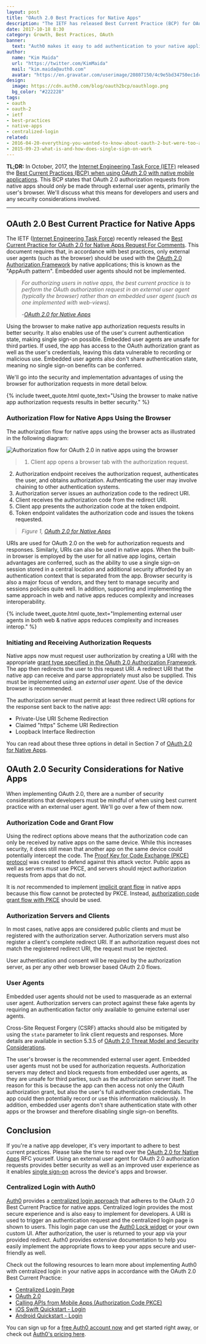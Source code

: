 ```yaml
---
layout: post
title: "OAuth 2.0 Best Practices for Native Apps"
description: "The IETF has released Best Current Practice (BCP) for OAuth 2.0 in native apps. Learn about it now."
date: 2017-10-18 8:30
category: Growth, Best Practices, OAuth
banner:
  text: "Auth0 makes it easy to add authentication to your native application."
author:
  name: "Kim Maida"
  url: "https://twitter.com/KimMaida"
  mail: "kim.maida@auth0.com"
  avatar: "https://en.gravatar.com/userimage/20807150/4c9e5bd34750ec1dcedd71cb40b4a9ba.png"
design:
  image: https://cdn.auth0.com/blog/oauth2bcp/oauthlogo.png
  bg_color: "#222228"
tags:
- oauth
- oauth-2
- ietf
- best-practices
- native-apps
- centralized-login
related:
- 2016-04-20-everything-you-wanted-to-know-about-oauth-2-but-were-too-afraid-to-ask
- 2015-09-23-what-is-and-how-does-single-sign-on-work
---
```


**TL;DR:** In October, 2017, the [Internet Engineering Task Force (IETF)](https://www.ietf.org/) released the [Best Current Practices (BCP) when using OAuth 2.0 with native mobile applications](https://www.rfc-editor.org/rfc/rfc8252.txt). This BCP states that OAuth 2.0 authorization requests from native apps should _only_ be made through external user agents, primarily the user's browser. We'll discuss what this means for developers and users and any security considerations involved.

---

## OAuth 2.0 Best Current Practice for Native Apps

The IETF ([Internet Engineering Task Force](https://www.ietf.org/)) recently released the [Best Current Practice for OAuth 2.0 for Native Apps Request For Comments](https://www.rfc-editor.org/rfc/rfc8252.txt). This document requires that, in accordance with best practices, only external user agents (such as the browser) should be used with the [OAuth 2.0 Authorization Framework](https://tools.ietf.org/html/rfc6749) by native applications; this is known as the "AppAuth pattern". Embedded user agents should not be implemented.

> _For authorizing users in native apps, the best current practice is to perform the OAuth authorization request in an external user agent (typically the browser) rather than an embedded user agent (such as one implemented with web-views)._
>
> -_[OAuth 2.0 for Native Apps](https://www.rfc-editor.org/rfc/rfc8252.txt)_

Using the browser to make native app authorization requests results in better security. It also enables use of the user's current authentication state, making single sign-on possible. Embedded user agents are unsafe for third parties. If used, the app has access to the OAuth authorization grant as well as the user's credentials, leaving this data vulnerable to recording or malicious use. Embedded user agents also don't share authentication state, meaning no single sign-on benefits can be conferred.

We'll go into the security and implementation advantages of using the browser for authorization requests in more detail below.

{% include tweet_quote.html quote_text="Using the browser to make native app authorization requests results in better security." %}

### Authorization Flow for Native Apps Using the Browser

The authorization flow for native apps using the browser acts as illustrated in the following diagram:

![Authorization flow for OAuth 2.0 in native apps using the browser](https://cdn.auth0.com/blog/oath2bcp/hoauth-flow.png)

> 1. Client app opens a browser tab with the authorization request.
2. Authorization endpoint receives the authorization request, authenticates the user, and obtains authorization. Authenticating the user may involve chaining to other authentication systems.
3. Authorization server issues an authorization code to the redirect URI.
4. Client receives the authorization code from the redirect URI.
5. Client app presents the authorization code at the token endpoint.
6. Token endpoint validates the authorization code and issues the tokens requested.
>
> _Figure 1, [OAuth 2.0 for Native Apps](https://www.rfc-editor.org/rfc/rfc8252.txt)_

URIs are used for OAuth 2.0 on the web for authorization requests and responses. Similarly, URIs can also be used in native apps. When the built-in browser is employed by the user for all native app logins, certain advantages are conferred, such as the ability to use a single sign-on session stored in a central location and additional security afforded by an authentication context that is separated from the app. Browser security is also a major focus of vendors, and they tent to manage security and sessions policies quite well. In addition, supporting and implementing the same approach in web and native apps reduces complexity and increases interoperability.

{% include tweet_quote.html quote_text="Implementing external user agents in both web & native apps reduces complexity and increases interop." %}

### Initiating and Receiving Authorization Requests

Native apps now must request user authorization by creating a URI with the appropriate [grant type specified in the OAuth 2.0 Authorization Framework](https://tools.ietf.org/html/rfc6749#section-4.1). The app then redirects the user to this request URI. A redirect URI that the native app can receive and parse appropriately must also be supplied. This must be implemented using an _external user agent_. Use of the device browser is recommended.

The authorization server must permit at least three redirect URI options for the response sent back to the native app:

* Private-Use URI Scheme Redirection
* Claimed "https" Scheme URI Redirection
* Loopback Interface Redirection

You can read about these three options in detail in Section 7 of [OAuth 2.0 for Native Apps](https://www.rfc-editor.org/rfc/rfc8252.txt).

## OAuth 2.0 Security Considerations for Native Apps

When implementing OAuth 2.0, there are a number of security considerations that developers must be mindful of when using best current practice with an external user agent. We'll go over a few of them now.

### Authorization Code and Grant Flow

Using the redirect options above means that the authorization code can only be received by native apps on the same device. While this increases security, it does still mean that another app on the same device could potentially intercept the code. The [Proof Key for Code Exchange (PKCE) protocol](https://tools.ietf.org/html/rfc7636) was created to defend against this attack vector. Public apps as well as servers _must_ use PKCE, and servers should reject authorization requests from apps that do not.

It is _not_ recommended to implement [implicit grant flow](https://auth0.com/docs/api-auth/grant/implicit) in native apps because this flow cannot be protected by PKCE. Instead, [authorization code grant flow with PKCE](https://auth0.com/docs/api-auth/grant/authorization-code-pkce) should be used.

### Authorization Servers and Clients

In most cases, native apps are considered public clients and must be registered with the authorization server. Authorization servers must also register a client's complete redirect URI. If an authorization request does not match the registered redirect URI, the request must be rejected.

User authentication and consent will be required by the authorization server, as per any other web browser based OAuth 2.0 flows.

### User Agents

Embedded user agents should not be used to masquerade as an external user agent. Authorization servers can protect against these fake agents by requiring an authentication factor only available to genuine external user agents.

Cross-Site Request Forgery (CSRF) attacks should also be mitigated by using the `state` parameter to link client requests and responses. More details are available in section 5.3.5 of [OAuth 2.0 Threat Model and Security Considerations](https://tools.ietf.org/html/rfc6819).

The user's browser is the recommended external user agent. Embedded user agents must not be used for authorization requests. Authorization servers may detect and block requests from embedded user agents, as they are unsafe for third parties, such as the authorization server itself. The reason for this is because the app can then access not only the OAuth authorization grant, but also the user's full authentication credentials. The app could then potentially record or use this information maliciously. In addition, embedded user agents don't share authentication state with other apps or the browser and therefore disabling single sign-on benefits.

## Conclusion

If you're a native app developer, it's very important to adhere to best current practices. Please take the time to read over the [OAuth 2.0 for Native Apps](https://www.rfc-editor.org/rfc/rfc8252.txt) RFC yourself. Using an external user agent for OAuth 2.0 authorization requests provides better security as well as an improved user experience as it enables [single sign-on](https://auth0.com/blog/what-is-and-how-does-single-sign-on-work/) across the device's apps and browser.

### Centralized Login with Auth0

[Auth0](https://auth0.com) provides a [centralized login approach](https://auth0.com/docs/hosted-pages/login) that adheres to the OAuth 2.0 Best Current Practice for native apps. Centralized login provides the most secure experience and is also easy to implement for developers. A URI is used to trigger an authentication request and the centralized login page is shown to users. This login page can use the [Auth0 Lock widget](https://auth0.com/lock) or your own custom UI. After authorization, the user is returned to your app via your provided redirect. Auth0 provides extensive documentation to help you easily implement the appropriate flows to keep your apps secure and user-friendly as well.

Check out the following resources to learn more about implementing Auth0 with centralized login in your native apps in accordance with the OAuth 2.0 Best Current Practice:

* [Centralized Login Page](https://auth0.com/docs/hosted-pages/login)
* [OAuth 2.0](https://auth0.com/docs/protocols/oauth2)
* [Calling APIs from Mobile Apps (Authorization Code PKCE)](https://auth0.com/docs/api-auth/grant/authorization-code-pkce)
* [iOS Swift Quickstart - Login](https://auth0.com/docs/quickstart/native/ios-swift/00-login)
* [Android Quickstart - Login](https://auth0.com/docs/quickstart/native/android/00-login)

You can sign up for a <a href="javascript:signup()">free Auth0 account now</a> and get started right away, or check out [Auth0's pricing here](https://auth0.com/pricing).